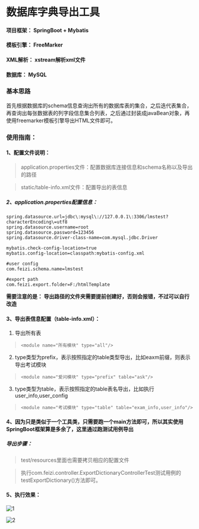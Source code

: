 # 数据库字典导出工具
#### 项目框架： SpringBoot + Mybatis
#### 模板引擎： FreeMarker
#### XML解析： xstream解析xml文件
#### 数据库： MySQL

### 基本思路
首先根据数据库的schema信息查询出所有的数据库表的集合，之后迭代表集合，再查询出每张数据表的列字段信息集合列表，之后通过封装成javaBean对象，再使用freemarker模板引擎导出HTML文件即可。

### 使用指南：
#### 1、配置文件说明：
> application.properties文件：配置数据库连接信息和schema名称以及导出的路径

> static/table-info.xml文件：配置导出的表信息

##### 2、application.properties配置信息：

    spring.datasource.url=jdbc\:mysql\://127.0.0.1\:3306/lmstest?characterEncoding\=utf8
    spring.datasource.username=root
    spring.datasource.password=123456
    spring.datasource.driver-class-name=com.mysql.jdbc.Driver
    
    mybatis.check-config-location=true
    mybatis.config-location=classpath:mybatis-config.xml
    
    #user config
    com.feizi.schema.name=lmstest
    
    #export path
    com.feizi.export.folder=F:/htmlTemplate


**需要注意的是： 导出路径的文件夹需要提前创建好，否则会报错，不过可以自行改造**

#### 3、导出表信息配置（table-info.xml）：

1. 导出所有表

  > `<module name="所有模块" type="all"/>`
2. type类型为prefix，表示按照指定的table类型导出，比如eaxm前缀，则表示导出考试模块

  > `<module name="爱问模块" type="prefix" table="ask"/>`
3. type类型为table，表示按照指定的table表名导出，比如执行user_info,user_config

  > `<module name="考试模块" type="table" table="exam_info,user_info"/>`

#### 4、因为只是类似于一个工具类，只需要跑一个main方法即可，所以其实使用SpringBoot框架算是多余了，这里通过跑测试用例导出

##### 导出步骤：

> test/resources里面也需要拷贝相应的配置文件

> 执行com.feizi.controller.ExportDictionaryControllerTest测试用例的testExportDictionary()方法即可。

#### 5、执行效果：

![1](d:\桌面\1.png)

![2](d:\桌面\2.png)